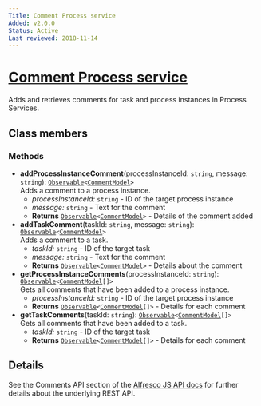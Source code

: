 ```yaml
---
Title: Comment Process service
Added: v2.0.0
Status: Active
Last reviewed: 2018-11-14
---
```


# [Comment Process service](lib/core/src/lib/services/comment-process.service.ts "Defined in comment-process.service.ts")

Adds and retrieves comments for task and process instances in Process Services.

## Class members

### Methods

-   **addProcessInstanceComment**(processInstanceId: `string`, message: `string`): [`Observable`](http://reactivex.io/documentation/observable.html)`<`[`CommentModel`](../../../lib/core/models/comment.model.ts)`>`<br/>
    Adds a comment to a process instance.
    -   _processInstanceId:_ `string`  - ID of the target process instance
    -   _message:_ `string`  - Text for the comment
    -   **Returns** [`Observable`](http://reactivex.io/documentation/observable.html)`<`[`CommentModel`](../../../lib/core/models/comment.model.ts)`>` - Details of the comment added
-   **addTaskComment**(taskId: `string`, message: `string`): [`Observable`](http://reactivex.io/documentation/observable.html)`<`[`CommentModel`](../../../lib/core/models/comment.model.ts)`>`<br/>
    Adds a comment to a task.
    -   _taskId:_ `string`  - ID of the target task
    -   _message:_ `string`  - Text for the comment
    -   **Returns** [`Observable`](http://reactivex.io/documentation/observable.html)`<`[`CommentModel`](../../../lib/core/models/comment.model.ts)`>` - Details about the comment
-   **getProcessInstanceComments**(processInstanceId: `string`): [`Observable`](http://reactivex.io/documentation/observable.html)`<`[`CommentModel`](../../../lib/core/models/comment.model.ts)`[]>`<br/>
    Gets all comments that have been added to a process instance.
    -   _processInstanceId:_ `string`  - ID of the target process instance
    -   **Returns** [`Observable`](http://reactivex.io/documentation/observable.html)`<`[`CommentModel`](../../../lib/core/models/comment.model.ts)`[]>` - Details for each comment
-   **getTaskComments**(taskId: `string`): [`Observable`](http://reactivex.io/documentation/observable.html)`<`[`CommentModel`](../../../lib/core/models/comment.model.ts)`[]>`<br/>
    Gets all comments that have been added to a task.
    -   _taskId:_ `string`  - ID of the target task
    -   **Returns** [`Observable`](http://reactivex.io/documentation/observable.html)`<`[`CommentModel`](../../../lib/core/models/comment.model.ts)`[]>` - Details for each comment

## Details

See the Comments API section of the
[Alfresco JS API docs](https://github.com/Alfresco/alfresco-js-api/tree/master/src/alfresco-activiti-rest-api)
for further details about the underlying REST API.
